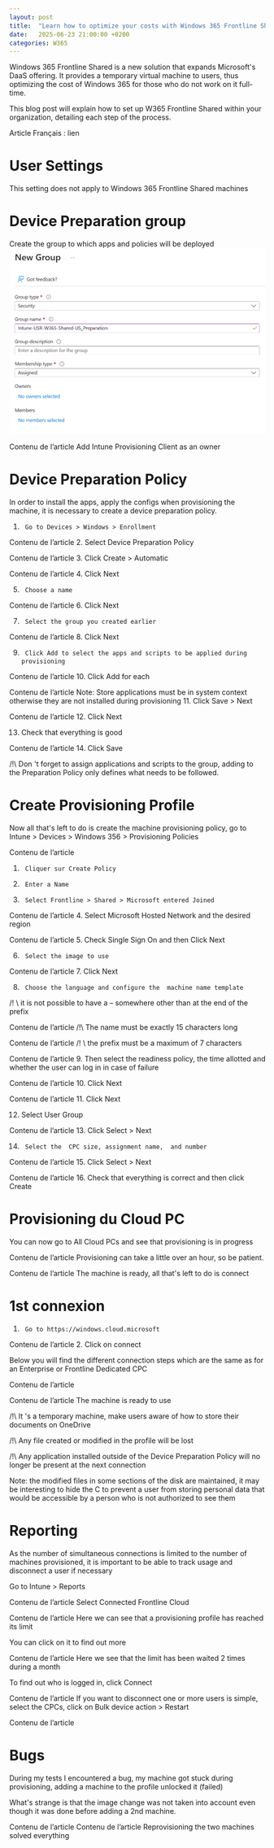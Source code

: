 ```yaml
---
layout: post
title:  "Learn how to optimize your costs with Windows 365 Frontline Shared"
date:   2025-06-23 21:00:00 +0200
categories: W365
---
```

 Windows 365 Frontline Shared is a new solution that expands Microsoft's DaaS offering. It provides a temporary virtual machine to users, thus optimizing the cost of Windows 365 for those who do not work on it full-time.

This blog post will explain how to set up W365 Frontline Shared within your organization, detailing each step of the process.

Article Français : lien

# User Settings
This setting does not apply to Windows 365 Frontline Shared machines

# Device Preparation group
Create the group to which apps and policies will be deployed
![alt text](image.png)

Contenu de l’article
Add Intune Provisioning Client as an owner

# Device Preparation Policy 
In order to install the apps, apply the configs when provisioning the machine, it is necessary to create a device preparation policy.

1.      Go to Devices > Windows > Enrollment

Contenu de l’article
2.      Select Device Preparation Policy

Contenu de l’article
3.      Click Create > Automatic

Contenu de l’article
4.      Click Next

5.      Choose a name

Contenu de l’article
6.      Click Next

7.      Select the group you created earlier

Contenu de l’article
8.      Click Next

9.      Click Add to select the apps and scripts to be applied during provisioning

Contenu de l’article
10.      Click Add  for each

Contenu de l’article
Note: Store applications must be in system context otherwise they are not installed during provisioning
11.      Click Save  > Next

Contenu de l’article
12.      Click Next

13. Check that everything is good

Contenu de l’article
14.      Click Save

/!\ Don 't forget to assign applications and scripts to the group, adding to the Preparation Policy only defines what needs to be followed.

# Create Provisioning Profile
Now all that's left to do is create the machine provisioning policy, go to Intune > Devices > Windows 356 > Provisioning Policies

Contenu de l’article
1.      Cliquer sur Create Policy

2.      Enter a Name

3.      Select Frontline > Shared > Microsoft entered Joined

Contenu de l’article
4.      Select Microsoft Hosted Network and the desired region

Contenu de l’article
5.      Check Single Sign On and then Click Next

6.      Select the image to use

Contenu de l’article
7.      Click Next

8.      Choose the language and configure the  machine name template

/! \ it is not possible to have a – somewhere other than at the end of the prefix

Contenu de l’article
/!\ The name must be exactly 15 characters long

Contenu de l’article
/! \ the prefix must be a maximum of 7 characters

Contenu de l’article
9.      Then select the readiness policy, the time allotted and whether the user can log in in case of failure

Contenu de l’article
10.      Click Next

Contenu de l’article
11.      Click Next

12. Select User Group

Contenu de l’article
13.      Click Select  > Next

14.      Select the  CPC size, assignment name,  and number

Contenu de l’article
15.      Click Select  > Next

Contenu de l’article
16.      Check that everything is correct and then click Create



# Provisioning du Cloud PC
You can now go to All Cloud PCs and see that provisioning is in progress

Contenu de l’article
Provisioning can take a little over an hour, so be patient.

Contenu de l’article
The machine is ready, all that's left to do is connect

# 1st connexion
1.      Go to https://windows.cloud.microsoft

Contenu de l’article
2.      Click on connect

 Below you will find the different connection steps which are the same as for an Enterprise or Frontline Dedicated CPC



Contenu de l’article


Contenu de l’article
The machine is ready to use

/!\ It 's a temporary machine, make users aware of how to store their documents on OneDrive

/!\ Any file created or modified in the profile will be lost

/!\ Any application installed outside of the Device Preparation Policy will no longer be present at the next connection

Note: the modified files in some sections of the disk are maintained, it may be interesting to hide the C to prevent a user from storing personal data that would be accessible by a person who is not authorized to see them

# Reporting
As the number of simultaneous connections is limited to the number of machines provisioned, it is important to be able to track usage and disconnect a user if necessary

Go to Intune > Reports

Contenu de l’article
Select Connected Frontline Cloud

Contenu de l’article
Here we can see that a provisioning profile has reached its limit

You can click on it to find out more

Contenu de l’article
Here we see that the limit has been waited 2 times during a month

To find out who is logged in, click Connect



Contenu de l’article
If you want to disconnect one or more users is simple, select the CPCs, click on Bulk device action > Restart



Contenu de l’article
# Bugs
During my tests I encountered a bug, my machine got stuck during provisioning, adding a machine to the profile unlocked it (failed)

What's strange is that the image change was not taken into account even though it was done before adding a 2nd machine.

Contenu de l’article
Contenu de l’article
Reprovisioning the two machines solved everything